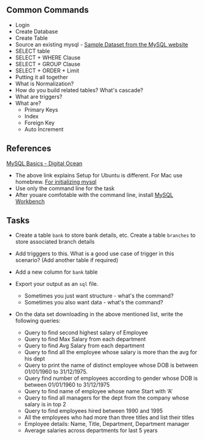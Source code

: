 ## Common Commands
  * Login
  * Create Database
  * Create Table
  * Source an existing mysql - [Sample Dataset from the MySQL website](https://launchpad.net/test-db/+download)
  * SELECT table
  * SELECT + WHERE Clause
  * SELECT + GROUP Clause
  * SELECT + ORDER + Limit
  * Putting it all together
  * What is Normalization?
  * How do you build related tables? What's cascade?
  * What are triggers?
  * What are?
    * Primary Keys
    * Index
    * Foreign Key
    * Auto Increment

## References

[MySQL Basics - Digital Ocean](https://www.digitalocean.com/community/tutorials/a-basic-mysql-tutorial)
* The above link explains Setup for Ubuntu is different. For Mac use homebrew. [For initializing mysql](https://dev.mysql.com/doc/refman/5.5/en/default-privileges.html)
* Use only the command line for the task
* After youare comfotable with the command line, install [MySQL Workbench](https://www.mysql.com/products/workbench/)
  
## Tasks
  * Create a table `bank` to store bank details, etc. Create a table `branches` to store associated branch details
  * Add trigggers to this. What is a good use case of trigger in this scenario? (Add another table if required)
  * Add a new column for `bank` table 
  * Export your output as an `sql` file.
    * Sometimes you just want structure - what's the command?
    * Sometimes you also want data - what's the command?
  
  * On the data set downloading in the above mentioned list, write the following queries:
    * Query to find second highest salary of Employee
    * Query to find Max Salary from each department
    * Query to find Avg Salary from each department
    * Query to find all the employee whose salary is more than the avg for his dept
    * Query to print the name of distinct employee whose DOB is between 01/01/1960 to 31/12/1975.
    * Query find number of employees according to gender  whose DOB is between 01/01/1960 to 31/12/1975
    * Query to find name of employee whose name Start with ‘A’
    * Query to find all managers for the dept from the company whose salary is in top 2
    * Query to find employees hired between 1990 and 1995
    * All the employees who had more than three titles and list their titles
    * Employee details: Name, Title, Department, Department manager
    * Average salaries across departments for last 5 years
